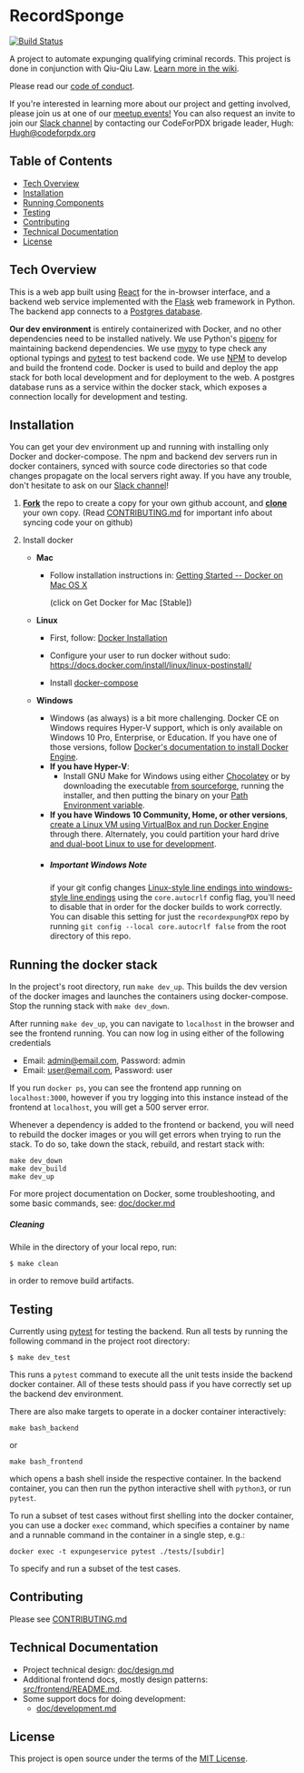 # RecordSponge
[![Build Status](https://travis-ci.com/codeforpdx/recordexpungPDX.svg?branch=master)](https://travis-ci.com/codeforpdx/recordexpungPDX)

A project to automate expunging qualifying criminal records. This project is done in conjunction with Qiu-Qiu Law. [Learn more in the wiki](https://github.com/codeforpdx/recordexpungPDX/wiki).

Please read our [code of conduct](http://www.codeforpdx.org/about/conduct).

If you're interested in learning more about our project and getting involved, please join us at one of our [meetup events!](https://www.meetup.com/Code-for-PDX/) You can also request an invite to join our [Slack channel](https://codeforpdx.slack.com/#record_expung) by contacting our CodeForPDX brigade leader, Hugh: Hugh@codeforpdx.org

## Table of Contents
- [Tech Overview](#tech-overview)
- [Installation](#installation)
- [Running Components](#running-the-docker-stack)
- [Testing](#testing)
- [Contributing](#contributing)
- [Technical Documentation](#technical-documentation)
- [License](#license)

## Tech Overview

This is a web app built using [React](https://reactjs.org/) for the in-browser interface, and a backend web service implemented with the [Flask](https://palletsprojects.com/p/flask/) web framework in Python. The backend app connects to a [Postgres database](https://www.postgresql.org/).

**Our dev environment** is entirely containerized with Docker, and no other dependencies need to be installed natively. We use Python's [pipenv](https://docs.pipenv.org/en/latest/) for maintaining backend dependencies. We use [mypy](http://mypy-lang.org/) to type check any optional typings and [pytest](https://pytest.org/en/latest/) to test backend code. We use [NPM](https://www.npmjs.com/) to develop and build the frontend code. Docker is used to build and deploy the app stack for both local development and for deployment to the web. A postgres database runs as a service within the docker stack, which exposes a connection locally for development and testing.

## Installation

You can get your dev environment up and running with installing only Docker and docker-compose. The npm and backend dev servers run in docker containers, synced with source code directories so that code changes propagate on the local servers right away. If you have any trouble, don't hesitate to ask on our [Slack channel](https://codeforpdx.slack.com/#record_expung)!

1. **[Fork](https://help.github.com/articles/fork-a-repo/#fork-an-example-repository)** the repo to create a copy for your own github account,
  and **[clone](https://help.github.com/articles/fork-a-repo/#step-2-create-a-local-clone-of-your-fork)** your own copy. (Read [CONTRIBUTING.md](CONTRIBUTING.md) for important info about syncing code your on github) 


2. Install docker

   * **Mac**

        - Follow installation instructions in: [Getting Started -- Docker on Mac OS X](https://medium.com/allenhwkim/getting-started-docker-on-mac-os-x-72c64670464a)

          (click on Get Docker for Mac [Stable])

   * **Linux**

        - First, follow: [Docker Installation](https://docs.docker.com/install/linux/docker-ce/ubuntu/#install-using-the-repository)

        - Configure your user to run docker without sudo: https://docs.docker.com/install/linux/linux-postinstall/
        
        - Install [docker-compose](https://docs.docker.com/compose/install/)

   * **Windows**
        - Windows (as always) is a bit more challenging. Docker CE on Windows requires Hyper-V support, which is only available on Windows 10 Pro, Enterprise, or Education.
        If you have one of those versions, follow [Docker's documentation to install Docker Engine](https://docs.docker.com/docker-for-windows/install/).
        - **If you have Hyper-V**:
            - Install GNU Make for Windows using either [Chocolatey](https://chocolatey.org/) or by downloading the executable
        [from sourceforge](http://gnuwin32.sourceforge.net/packages/make.htm), running the installer, and then putting the 
        binary on your [Path Environment variable](https://helpdeskgeek.com/windows-10/add-windows-path-environment-variable/).
        - **If you have Windows 10 Community, Home, or other versions**, [create a Linux VM using VirtualBox and run Docker Engine](https://www.sitepoint.com/docker-windows-10-home/) 
        through there.  Alternately, you could partition your hard drive [and dual-boot Linux to use for development](https://opensource.com/article/18/5/dual-boot-linux).
        -   ##### Important Windows Note 
            if your git config changes [Linux-style line endings into windows-style line endings](http://www.cs.toronto.edu/~krueger/csc209h/tut/line-endings.html)
            using the `core.autocrlf` config flag, you'll need to disable that in order for the docker builds to work 
            correctly.  You can disable this setting for just the `recordexpungPDX` repo by running `git config --local core.autocrlf false`
            from the root directory of this repo.

## Running the docker stack

In the project's root directory, run `make dev_up`. This builds the dev version of the docker images and launches the containers using docker-compose. Stop the running stack with `make dev_down`.

After running `make dev_up`, you can navigate to `localhost` in the browser and see the frontend running.  You can now log in using either of the following credentials

* Email: admin@email.com, Password: admin
* Email: user@email.com, Password: user

If you run `docker ps`, you can see the frontend app running on `localhost:3000`, however if you try logging into this instance instead of the frontend at `localhost`, you will get a 500 server error.

Whenever a dependency is added to the frontend or backend, you will need to rebuild the docker images or you will get errors when trying to run the stack. To do so, take down the stack, rebuild, and restart stack with:
```
make dev_down
make dev_build
make dev_up
```

For more project documentation on Docker, some troubleshooting, and some basic commands, see:
[doc/docker.md](https://github.com/codeforpdx/recordexpungPDX/blob/master/doc/docker.md)

##### Cleaning

While in the directory of your local repo, run:

```
$ make clean
```
in order to remove build artifacts.


## Testing

Currently using [pytest](https://docs.pytest.org) for testing the backend.
Run all tests by running the following command in the project root directory:

```
$ make dev_test
```

This runs a `pytest` command to execute all the unit tests inside the backend docker container. All of these tests should pass if you have correctly set up the backend dev environment.

There are also make targets to operate in a docker container interactively:

```
make bash_backend
```

or

```
make bash_frontend
```


which opens a bash shell inside the respective container. In the backend container, you can then run the python interactive shell with `python3`, or run `pytest`.

To run a subset of test cases without first shelling into the docker container, you can use a docker `exec` command, which specifies a container by name and a runnable command in the container in a single step, e.g.:

```
docker exec -t expungeservice pytest ./tests/[subdir]
```

To specify and run a subset of the test cases.

## Contributing

Please see [CONTRIBUTING.md](CONTRIBUTING.md)

## Technical Documentation

 - Project technical design: [doc/design.md](doc/design.md)
 - Additional frontend docs, mostly design patterns: [src/frontend/README.md](src/frontend/README.md).
 - Some support docs for doing development:
   - [doc/development.md](doc/development.md)

## License

This project is open source under the terms of the [MIT License](LICENSE.md).
